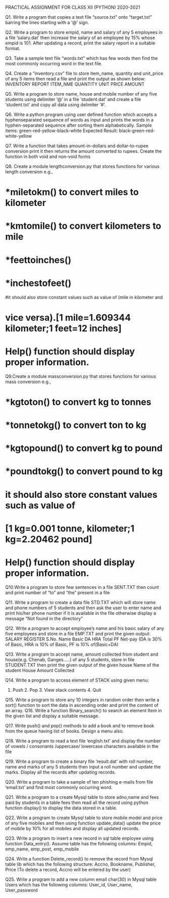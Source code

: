PRACTICAL ASSIGNMENT FOR CLASS XII (PYTHON) 2020-2021


Q1. Write a program that copies a text file “source.txt” onto “target.txt” barring the
lines starting with a ‘@’ sign.

Q2. Write a program to store empid, name and salary of any 5 employees in a file
‘salary.dat’ then increase the salary of an employee by 15% whose empid is 101.
After updating a record, print the salary report in a suitable format.

Q3. Take a sample text file “words.txt” which has few words then find the most
commonly occurring word in the text file.

Q4. Create a “inventory.csv” file to store item_name, quantity and unit_price of any
5 items then read a file and print the output as shown below:
INVENTORY REPORT
ITEM_NME QUANTITY UNIT PRICE AMOUNT

Q5. Write a program to store name, house and mobile number of any five students
using delimiter ‘@’ in a file ‘student.dat’ and create a file ‘student.txt’ and copy all
data using delimiter ‘#’.

Q6. Write a python program using user defined function which accepts a hyphenseparated sequence of words as input and prints the words in a hyphen-separated
sequence after sorting them alphabetically.
Sample items: green-red-yellow-black-white
Expected Result: black-green-red-white-yellow

Q7. Write a function that takes amount-in-dollars and dollar-to-rupee conversion
print it then returns the amount converted to rupees. Create the function in both
void and non-void forms

Q8. Create a module lengthconversion.py that stores functions for various length
 conversion e.g.,
# *miletokm() to convert miles to kilometer
# *kmtomile() to convert kilometers to mile
# *feettoinches()
# *inchestofeet()
#it should also store constant values such as value of (mile in kilometer and
# vice versa).[1 mile=1.609344 kilometer;1 feet=12 inches]
# Help() function should display proper information.

Q9.Create a module massconversion.py that stores functions for various mass
 conversion e.g.,
# *kgtoton() to convert kg to tonnes
# *tonnetokg() to convert ton to kg
# *kgtopound() to convert kg to pound
# *poundtokg() to convert pound to kg
# it should also store constant values such as value of
# [1 kg=0.001 tonne, kilometer;1 kg=2.20462 pound]
# Help() function should display proper information.

Q10.Write a program to store few sentences in a file SENT.TXT then count and print
number of “to” and “the” present in a file

Q11. Write a program to create a data file STD.TXT which will store name and phone
numbers of 5 students and then ask the user to enter name and print his/her phone
number if it is available in the file otherwise display a message “Not found in the
directory”

Q12. Write a program to accept employee’s name and his basic salary of any five
employees and store in a file EMP.TXT and print the given output:
 SALARY REGISTER
S.No. Name Basic DA HRA Total PF
Net-pay
(DA is 30% of Basic, HRA is 10% of Basic, PF is 10% of(Basic+DA)

Q13. Write a program to accept name, amount collected from student and
house(e.g. Chenab, Ganges…..) of any 5 students, store in file STUDENT.TXT then
print the given output of the given house
Name of the student House Amount
Collected

Q14. Write a program to access element of STACK using given menu:
1. Push 2. Pop 3. View stack contents 4. Quit

Q15. Write a program to store any 10 integers in random order then write a sort()
function to sort the data in ascending order and print the content of an array.
Q16. Write a function Binary_search() to search an element Item in the given list and
display a suitable message.

Q17. Write push() and pop() methods to add a book and to remove book from the
queue having list of books. Design a menu also.

Q18. Write a program to read a text file ‘english.txt’ and display the number of
vowels / consonants /uppercase/ lowercase characters available in the file

Q19. Write a program to create a binary file ‘result.dat’ with roll number, name and
marks of any 5 students then input a roll number and update the marks. Display all
the records after updating records.

Q20. Write a program to take a sample of ten phishing e-mails from file ‘email.txt’
and find most commonly occurring word.

Q21. Write a program to a create Mysql table to store adno,name and fees paid by
students in a table fees then read all the record using python function display() to
display the data stored in a table.

Q22. Write a program to create Mysql table to store mobile model and price of any
five mobiles and then using function update_data() update the price of mobile by
10% for all mobiles and display all updated records.

Q23. Write a program to insert a new record in sql table enployee using function
Data_entry(). Assume table has the following columns:
Empid, emp_name, emp_post, emp_mobile

Q24. Write a function Delete_record() to remove the record from Mysql table lib
which has the following structure:
Accno, Bookname, Publisher, Price
(To delete a record, Accno will be entered by the user)

Q25. Write a program to add a new column email char(30) in Mysql table Users
which has the following columns:
User_id, User_name, User_password

